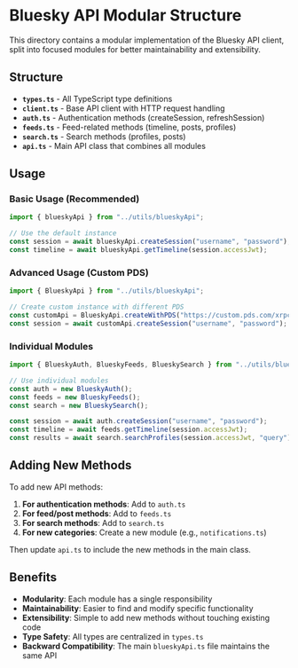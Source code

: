 # Bluesky API Modular Structure

This directory contains a modular implementation of the Bluesky API client, split into focused modules for better maintainability and extensibility.

## Structure

- **`types.ts`** - All TypeScript type definitions
- **`client.ts`** - Base API client with HTTP request handling
- **`auth.ts`** - Authentication methods (createSession, refreshSession)
- **`feeds.ts`** - Feed-related methods (timeline, posts, profiles)
- **`search.ts`** - Search methods (profiles, posts)
- **`api.ts`** - Main API class that combines all modules

## Usage

### Basic Usage (Recommended)

```typescript
import { blueskyApi } from "../utils/blueskyApi";

// Use the default instance
const session = await blueskyApi.createSession("username", "password");
const timeline = await blueskyApi.getTimeline(session.accessJwt);
```

### Advanced Usage (Custom PDS)

```typescript
import { BlueskyApi } from "../utils/blueskyApi";

// Create custom instance with different PDS
const customApi = BlueskyApi.createWithPDS("https://custom.pds.com/xrpc");
const session = await customApi.createSession("username", "password");
```

### Individual Modules

```typescript
import { BlueskyAuth, BlueskyFeeds, BlueskySearch } from "../utils/blueskyApi";

// Use individual modules
const auth = new BlueskyAuth();
const feeds = new BlueskyFeeds();
const search = new BlueskySearch();

const session = await auth.createSession("username", "password");
const timeline = await feeds.getTimeline(session.accessJwt);
const results = await search.searchProfiles(session.accessJwt, "query");
```

## Adding New Methods

To add new API methods:

1. **For authentication methods**: Add to `auth.ts`
2. **For feed/post methods**: Add to `feeds.ts`
3. **For search methods**: Add to `search.ts`
4. **For new categories**: Create a new module (e.g., `notifications.ts`)

Then update `api.ts` to include the new methods in the main class.

## Benefits

- **Modularity**: Each module has a single responsibility
- **Maintainability**: Easier to find and modify specific functionality
- **Extensibility**: Simple to add new methods without touching existing code
- **Type Safety**: All types are centralized in `types.ts`
- **Backward Compatibility**: The main `blueskyApi.ts` file maintains the same API
